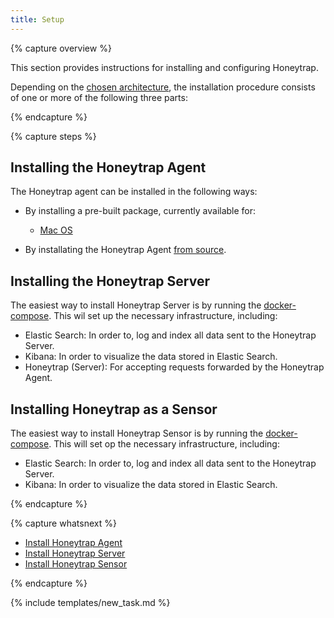 ```yaml
---
title: Setup
---
```


{% capture overview %}

This section provides instructions for installing and configuring Honeytrap.

Depending on the [chosen architecture](/docs/concepts/framework/architecture/), the installation procedure consists of one or more of the following three parts:

{% endcapture %}


{% capture steps %}

## Installing the Honeytrap Agent

The Honeytrap agent can be installed in the following ways:

* By installing a pre-built package, currently available for:

	* [Mac OS](/docs/setup/packages/mac-os/)

* By installating the Honeytrap Agent [from source](/docs/setup/agent/install-go/).

## Installing the Honeytrap Server

The easiest way to install Honeytrap Server is by running the [docker-compose](/docs/setup/server/install-server/). This wil set up the necessary infrastructure, including:

* Elastic Search: In order to, log and index all data sent to the Honeytrap Server.
* Kibana: In order to visualize the data stored in Elastic Search.
* Honeytrap (Server): For accepting requests forwarded by the Honeytrap Agent.

## Installing Honeytrap as a Sensor

The easiest way to install Honeytrap Sensor is by running the [docker-compose](/docs/setup/sensor/install-sensor/). This will set op the necessary infrastructure, including:

* Elastic Search: In order to, log and index all data sent to the Honeytrap Server.
* Kibana: In order to visualize the data stored in Elastic Search.

{% endcapture %}


{% capture whatsnext %}

* [Install Honeytrap Agent](/docs/setup/agent/landing/)
* [Install Honeytrap Server](/docs/setup/server/install-server/)
* [Install Honeytrap Sensor](/docs/setup/sensor/install-sensor/)

{% endcapture %}

{% include templates/new_task.md %}
